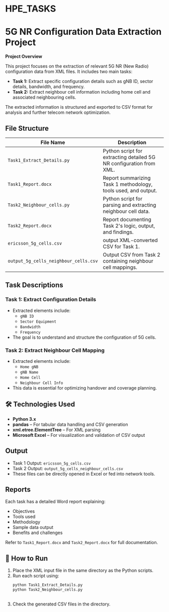 # HPE_TASKS
# 5G NR Configuration Data Extraction Project

**Project Overview**

This project focuses on the extraction of relevant 5G NR (New Radio) configuration data from XML files. It includes two main tasks:

- **Task 1:** Extract specific configuration details such as gNB ID, sector details, bandwidth, and frequency.
- **Task 2:** Extract neighbour cell information including home cell and associated neighbouring cells.

The extracted information is structured and exported to CSV format for analysis and further telecom network optimization.


## File Structure

| File Name                             | Description |
|-----------------------------------    |-------------|
| `Task1_Extract_Details.py`            | Python script for extracting detailed 5G NR configuration from XML. |
| `Task1_Report.docx`                   | Report summarizing Task 1 methodology, tools used, and output. |
| `Task2_Neighbour_cells.py`            | Python script for parsing and extracting neighbour cell data. |
| `Task2_Report.docx`                   | Report documenting Task 2's logic, output, and findings. |
| `ericsson_5g_cells.csv`               | output XML-converted CSV for Task 1. |
| `output_5g_cells_neighbour_cells.csv` | Output CSV from Task 2 containing neighbour cell mappings. |


## Task Descriptions

### Task 1: Extract Configuration Details

- Extracted elements include:
  - `gNB ID`
  - `Sector Equipment`
  - `Bandwidth`
  - `Frequency`
- The goal is to understand and structure the configuration of 5G cells.

### Task 2: Extract Neighbour Cell Mapping

- Extracted elements include:
  - `Home gNB`
  - `gNB Name`
  - `Home Cell`
  - `Neighbour Cell Info`
- This data is essential for optimizing handover and coverage planning.


## 🛠️ Technologies Used

- **Python 3.x**
- **pandas** – For tabular data handling and CSV generation
- **xml.etree.ElementTree** – For XML parsing
- **Microsoft Excel** – For visualization and validation of CSV output


## Output

- Task 1 Output: `ericsson_5g_cells.csv`
- Task 2 Output: `output_5g_cells_neighbour_cells.csv`
- These files can be directly opened in Excel or fed into network tools.



##  Reports

Each task has a detailed Word report explaining:
- Objectives
- Tools used
- Methodology
- Sample data output
- Benefits and challenges

Refer to `Task1_Report.docx` and `Task2_Report.docx` for full documentation.



## 📌 How to Run

1. Place the XML input file in the same directory as the Python scripts.
2. Run each script using:
   ```bash
   python Task1_Extract_Details.py
   python Task2_Neighbour_cells.py
  
3. Check the generated CSV files in the directory.


